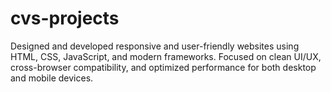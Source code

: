 # cvs-projects
Designed and developed responsive and user-friendly websites using HTML, CSS, JavaScript, and modern frameworks. Focused on clean UI/UX, cross-browser compatibility, and optimized performance for both desktop and mobile devices.

